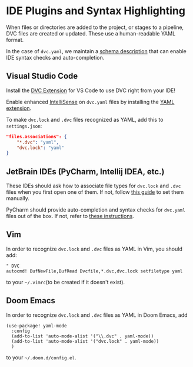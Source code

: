 # IDE Plugins and Syntax Highlighting

When files or directories are added to the project, or stages to a pipeline,
<abbr>DVC files</abbr> are created or updated. These use a human-readable YAML
format.

In the case of `dvc.yaml`, we maintain a
[schema description](https://github.com/iterative/dvcyaml-schema) that can
enable IDE syntax checks and auto-completion.

## Visual Studio Code

Install the [DVC Extension] for VS Code to use DVC right from your IDE!

<admon type="tip">

Enable enhanced [IntelliSense] on `dvc.yaml` files by installing the [YAML extension].

To make `dvc.lock` and `.dvc` files recognized as YAML, add this to
`settings.json`:

```json
"files.associations": {
    "*.dvc": "yaml",
    "dvc.lock": "yaml"
}
```

</admon>

[dvc extension]: /doc/vs-code-extension
[intellisense]: https://code.visualstudio.com/docs/editor/intellisense
[yaml extension]:
  https://marketplace.visualstudio.com/items?itemName=redhat.vscode-yaml

## JetBrain IDEs (PyCharm, Intellij IDEA, etc.)

These IDEs should ask how to associate file types for `dvc.lock` and `.dvc`
files when you first open one of them. If not, follow
[this guide](https://www.jetbrains.com/help/pycharm/creating-and-registering-file-types.html)
to set them manually.

PyCharm should provide auto-completion and syntax checks for `dvc.yaml` files
out of the box. If not, refer to
[these instructions](https://github.com/iterative/dvcyaml-schema).

## Vim

In order to recognize `dvc.lock` and `.dvc` files as YAML in Vim, you should
add:

```vim
" DVC
autocmd! BufNewFile,BufRead Dvcfile,*.dvc,dvc.lock setfiletype yaml
```

to your `~/.vimrc`(to be created if it doesn't exist).

## Doom Emacs

In order to recognize `dvc.lock` and `.dvc` files as YAML in Doom Emacs, add

```emacs-lisp
(use-package! yaml-mode
  :config
  (add-to-list 'auto-mode-alist '("\\.dvc" . yaml-mode))
  (add-to-list 'auto-mode-alist '("dvc.lock" . yaml-mode))
  )
```

to your `~/.doom.d/config.el`.
